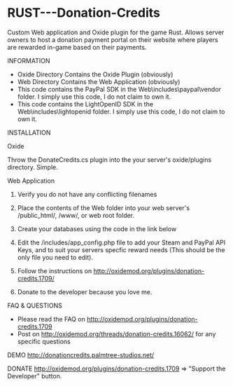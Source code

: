 # RUST---Donation-Credits
Custom Web application and Oxide plugin for the game Rust.  Allows server owners to host a donation payment portal on their website where players are rewarded in-game based on their payments.

INFORMATION
- Oxide Directory Contains the Oxide Plugin (obviously)
- Web Directory Contains the Web Application (obviously)
- This code contains the PayPal SDK in the Web\includes\paypal\vendor folder.  I simply use this code, I do not claim to own it.
- This code contains the LightOpenID SDK in the Web\includes\lightopenid folder.  I simply use this code, I do not claim to own it.

INSTALLATION

Oxide

Throw the DonateCredits.cs plugin into the your server's oxide/plugins directory. Simple.

Web Application

1. Verify you do not have any conflicting filenames

2. Place the contents of the Web folder into your web server's /public_html/, /www/, or web root folder.

3. Create your databases using the code in the link below

4. Edit the /includes/app_config.php file to add your Steam and PayPal API Keys, and to suit your servers specfic reward needs (This should be the only file you need to edit).

5. Follow the instructions on http://oxidemod.org/plugins/donation-credits.1709/

6. Donate to the developer because you love me.

FAQ & QUESTIONS
- Please read the FAQ on http://oxidemod.org/plugins/donation-credits.1709 
- Post on http://oxidemod.org/threads/donation-credits.16062/ for any specific questions

DEMO
http://donationcredits.palmtree-studios.net/

DONATE
http://oxidemod.org/plugins/donation-credits.1709  =>  "Support the Developer" button.




